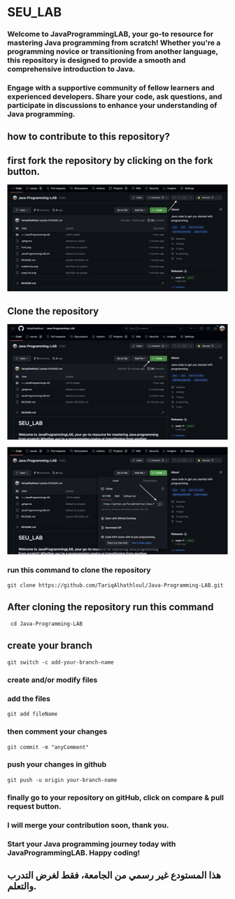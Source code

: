 # SEU_LAB

### Welcome to JavaProgrammingLAB, your go-to resource for mastering Java programming from scratch! Whether you're a programming novice or transitioning from another language, this repository is designed to provide a smooth and comprehensive introduction to Java.
### Engage with a supportive community of fellow learners and experienced developers. Share your code, ask questions, and participate in discussions to enhance your understanding of Java programming.

## how to contribute to this repository?

## first fork the repository by clicking on the fork button.
![fork button](Fork.png)


## Clone the repository


![clone the repository](codeArrow.png)


![copy](copyLink.png)


### run this command to clone the repository
```
git clone https://github.com/TariqAlhathloul/Java-Programming-LAB.git
```


## After cloning the repository run this command
```
 cd Java-Programming-LAB
```

## create your branch
```
git switch -c add-your-branch-name
```

### create and/or modify files 


### add the files
```
git add fileName
```


### then comment your changes
```
git commit -m "anyComment"
```

### push your changes in github
```
git push -u origin your-branch-name
```
### finally go to your repository on gitHub, click on compare & pull request button.
### I will merge your contribution soon, thank you.
### Start your Java programming journey today with JavaProgrammingLAB. Happy coding!
 

##   هذا المستودع غير رسمي من الجامعة، فقط لغرض التدرب والتعلم.
